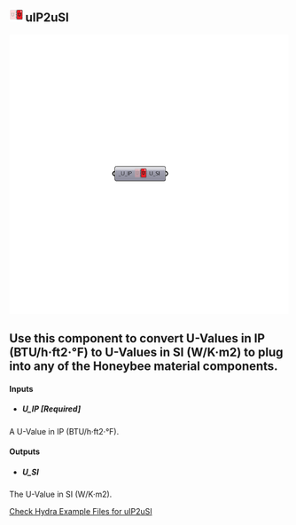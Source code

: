 ## ![](../../images/icons/uIP2uSI.png) uIP2uSI

![](../../images/components/uIP2uSI.png)

Use this component to convert U-Values in IP (BTU/h·ft2·°F) to U-Values in SI (W/K·m2) to plug into any of the Honeybee material components.
 -
 

#### Inputs
* ##### U_IP [Required]
A U-Value in IP (BTU/h·ft2·°F).

#### Outputs
* ##### U_SI
The U-Value in SI (W/K·m2).


[Check Hydra Example Files for uIP2uSI](https://hydrashare.github.io/hydra/index.html?keywords=Ladybug_uIP2uSI)